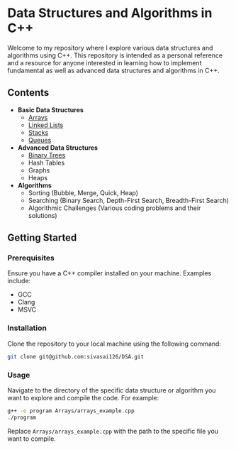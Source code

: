 # Data Structures and Algorithms in C++

Welcome to my repository where I explore various data structures and algorithms using C++. This repository is intended as a personal reference and a resource for anyone interested in learning how to implement fundamental as well as advanced data structures and algorithms in C++.

## Contents

- **Basic Data Structures**
  - [Arrays](array.cpp)
  - [Linked Lists](linkedList.cpp)
  - [Stacks](stack.cpp)
  - [Queues](queue.cpp)
- **Advanced Data Structures**
  - [Binary Trees](binaryTree.cpp)
  - Hash Tables
  - Graphs
  - Heaps
- **Algorithms**
  - Sorting (Bubble, Merge, Quick, Heap)
  - Searching (Binary Search, Depth-First Search, Breadth-First Search)
  - Algorithmic Challenges (Various coding problems and their solutions)

## Getting Started

### Prerequisites

Ensure you have a C++ compiler installed on your machine. Examples include:
- GCC
- Clang
- MSVC

### Installation

Clone the repository to your local machine using the following command:

```bash
git clone git@github.com:sivasai126/DSA.git
```
### Usage

Navigate to the directory of the specific data structure or algorithm you want to explore and compile the code. For example:

```bash
g++ -o program Arrays/arrays_example.cpp
./program
```

Replace `Arrays/arrays_example.cpp` with the path to the specific file you want to compile.

